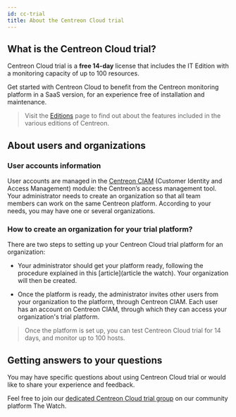 ```yaml
---
id: cc-trial
title: About the Centreon Cloud trial
---
```


## What is the Centreon Cloud trial?

Centreon Cloud trial is a **free 14-day** license that includes the IT Edition with a monitoring capacity of up to 100 resources.

Get started with Centreon Cloud to benefit from the Centreon monitoring platform in a SaaS version, for an experience free of installation and maintenance.

> Visit the [Editions](https://www.centreon.com/centreon-editions/) page to find out about the features included in the various editions of Centreon.

## About users and organizations

### User accounts information

User accounts are managed in the [Centreon CIAM](../ciam/ciam.md) (Customer Identity and Access Management) module: the Centreon’s access management tool. Your administrator needs to create an organization so that all team members can work on the same Centreon platform. According to your needs, you may have one or several organizations.

### How to create an organization for your trial platform?

There are two steps to setting up your Centreon Cloud trial platform for an organization:

- Your administrator should get your platform ready, following the procedure explained in this [article](article the watch). Your organization will then be created.

- Once the platform is ready, the administrator invites other users from your organization to the platform, through Centreon CIAM. Each user has an account on Centreon CIAM, through which they can access your organization's trial platform.

> Once the platform is set up, you can test Centreon Cloud trial for 14 days, and monitor up to 100 hosts.

## Getting answers to your questions

You may have specific questions about using Centreon Cloud trial or would like to share your experience and feedback.

Feel free to join our [dedicated Centreon Cloud trial group](https://thewatch.centreon.com/groups/centreon-cloud-trial-55) on our community platform The Watch.
